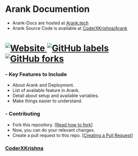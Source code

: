 # Arank Documention
- Arank-Docs are hosted at [Arank.tech](https://Arank.tech)
- Arank Source Code is available at [CoderXKrishna/Arank](https://GitHub.com/CoderXKrishna/Arank)

# [![Website](https://img.shields.io/website?down_color=red&down_message=Down&label=Arank.tech%20%20%20%20%20&up_message=Online&url=https%3A%2F%2FArank.tech) ![GitHub labels](https://img.shields.io/github/labels/CoderXKrishna/Arank-Docs/Help%20Wanted?color=black) ![GitHub forks](https://img.shields.io/github/forks/CoderXKrishna/Arank-Docs)](#)

### - Key Features to Include
- About Arank and Deployment.
- List of available feature in Arank.
- Detail about setup and available variables.
- Make things easier to understand.

### - Contributing
- Fork this repository. [[Read how to fork](https://docs.github.com/en/get-started/quickstart/fork-a-repo#forking-a-repository)]
- Now, you can do your relevant changes.
- Create a pull request to this repo. [[Creating a Pull Request](https://docs.github.com/en/desktop/contributing-and-collaborating-using-github-desktop/working-with-your-remote-repository-on-github-or-github-enterprise/creating-an-issue-or-pull-request#creating-a-pull-request)]

### [CoderXKrishna](https://t.me/CoderXKrishna)
